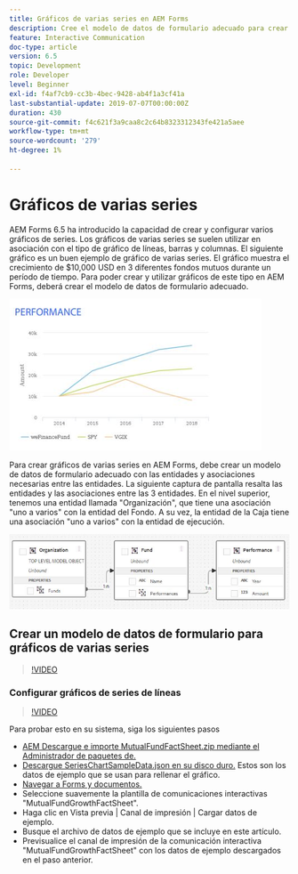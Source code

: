 ```yaml
---
title: Gráficos de varias series en AEM Forms
description: Cree el modelo de datos de formulario adecuado para crear gráficos de varias series en documentos de los canales impreso y web.
feature: Interactive Communication
doc-type: article
version: 6.5
topic: Development
role: Developer
level: Beginner
exl-id: f4af7cb9-cc3b-4bec-9428-ab4f1a3cf41a
last-substantial-update: 2019-07-07T00:00:00Z
duration: 430
source-git-commit: f4c621f3a9caa8c2c64b8323312343fe421a5aee
workflow-type: tm+mt
source-wordcount: '279'
ht-degree: 1%

---
```


# Gráficos de varias series

AEM Forms 6.5 ha introducido la capacidad de crear y configurar varios gráficos de series. Los gráficos de varias series se suelen utilizar en asociación con el tipo de gráfico de líneas, barras y columnas. El siguiente gráfico es un buen ejemplo de gráfico de varias series. El gráfico muestra el crecimiento de $10,000 USD en 3 diferentes fondos mutuos durante un período de tiempo. Para poder crear y utilizar gráficos de este tipo en AEM Forms, deberá crear el modelo de datos de formulario adecuado.

![Gráfico de varias series](assets/series_charts.png)

Para crear gráficos de varias series en AEM Forms, debe crear un modelo de datos de formulario adecuado con las entidades y asociaciones necesarias entre las entidades. La siguiente captura de pantalla resalta las entidades y las asociaciones entre las 3 entidades. En el nivel superior, tenemos una entidad llamada &quot;Organización&quot;, que tiene una asociación &quot;uno a varios&quot; con la entidad del Fondo. A su vez, la entidad de la Caja tiene una asociación &quot;uno a varios&quot; con la entidad de ejecución.

![Modelo de datos de formulario](assets/form_data_model.png)

## Crear un modelo de datos de formulario para gráficos de varias series

>[!VIDEO](https://video.tv.adobe.com/v/26352?quality=12&learn=on)

### Configurar gráficos de series de líneas

>[!VIDEO](https://video.tv.adobe.com/v/26353?quality=12&learn=on)

Para probar esto en su sistema, siga los siguientes pasos

* [AEM Descargue e importe MutualFundFactSheet.zip mediante el Administrador de paquetes de.](assets/mutualfundfactsheet.zip)
* [Descargue SeriesChartSampleData.json en su disco duro.](assets/serieschartsampledata.json) Estos son los datos de ejemplo que se usan para rellenar el gráfico.
* [Navegar a Forms y documentos.](http://localhost:4502/aem/forms.html/content/dam/formsanddocuments)
* Seleccione suavemente la plantilla de comunicaciones interactivas &quot;MutualFundGrowthFactSheet&quot;.
* Haga clic en Vista previa | Canal de impresión | Cargar datos de ejemplo.
* Busque el archivo de datos de ejemplo que se incluye en este artículo.
* Previsualice el canal de impresión de la comunicación interactiva &quot;MutualFundGrowthFactSheet&quot; con los datos de ejemplo descargados en el paso anterior.
